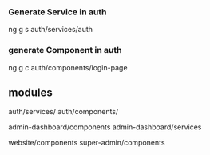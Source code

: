 ### Generate Service in auth
ng g s auth/services/auth


### generate Component in auth
ng g c auth/components/login-page


## modules
auth/services/
auth/components/

admin-dashboard/components
admin-dashboard/services

website/components
super-admin/components